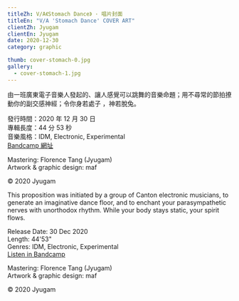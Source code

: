 ```yaml
---
titleZh: V/A《Stomach Dance》 · 唱片封面
titleEn: "V/A 'Stomach Dance' COVER ART"
clientZh: Jyugam
clientEn: Jyugam
date: 2020-12-30
category: graphic

thumb: cover-stomach-0.jpg
gallery:
  - cover-stomach-1.jpg
---
```


由一班廣東電子音樂人發起的、讓人感覺可以跳舞的音樂命題；用不尋常的節拍撩動你的副交感神經；令你身若處子 ，神若脫兔。

發行時間：2020 年 12 月 30 日<br/>
專輯長度：44 分 53 秒<br/>
音樂風格：IDM, Electronic, Experimental<br/>
[Bandcamp 網址](https://jyugam.bandcamp.com/album/stomach-dance-vol-1)<br/>

Mastering: Florence Tang (Jyugam)<br/>
Artwork & graphic design: maf

© 2020 Jyugam

<!-- lang -->

This proposition was initiated by a group of Canton electronic musicians, to generate an imaginative dance floor, and to enchant your parasympathetic nerves with unorthodox rhythm. While your body stays static, your spirit flows.

Release Date: 30 Dec 2020<br/>
Length: 44'53"<br/>
Genres: IDM, Electronic, Experimental<br/>
[Listen in Bandcamp](https://jyugam.bandcamp.com/album/stomach-dance-vol-1)<br/>

Mastering: Florence Tang (Jyugam)<br/>
Artwork & graphic design: maf

© 2020 Jyugam
